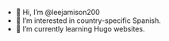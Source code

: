 - 👋 Hi, I’m @leejamison200
- 👀 I’m interested in country-specific Spanish.
- 🌱 I’m currently learning Hugo websites.

<!---
leejamison200/leejamison200 is a ✨ special ✨ repository because its `README.md` (this file) appears on your GitHub profile.
You can click the Preview link to take a look at your changes.
--->
